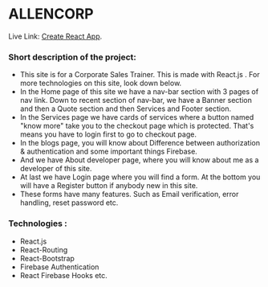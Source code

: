 # ALLENCORP

Live Link: [Create React App](https://github.com/facebook/create-react-app).

### Short description of the project:
- This site is for a Corporate Sales Trainer. This is made with React.js . For more technologies on this site, look down below.
- In the Home page of this site we have a nav-bar section with 3 pages of nav link. Down to recent section of nav-bar, we have a Banner section and then a Quote section and then Services and Footer section.
- In the Services page we have cards of services where a button named "know more" take you to the checkout page which is protected. That's means you have to login first to go to checkout page.
- In the blogs page, you will know about Difference between authorization & authentication and some important things Firebase.
- And we have About developer page, where you will know about me as a developer of this site.
- At last we have Login page where you will find a form. At the bottom you will have a Register button if anybody new in this site.
- These forms have many features. Such as Email verification, error handling, reset password etc.

### Technologies :
- React.js
- React-Routing
- React-Bootstrap
- Firebase Authentication
- React Firebase Hooks etc.